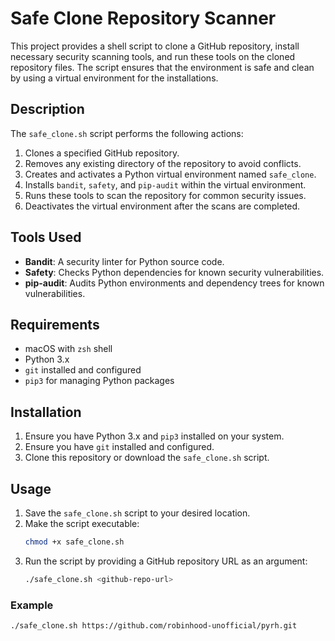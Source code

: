 # Safe Clone Repository Scanner

This project provides a shell script to clone a GitHub repository, install necessary security scanning tools, and run these tools on the cloned repository files. The script ensures that the environment is safe and clean by using a virtual environment for the installations.

## Description

The `safe_clone.sh` script performs the following actions:

1. Clones a specified GitHub repository.
2. Removes any existing directory of the repository to avoid conflicts.
3. Creates and activates a Python virtual environment named `safe_clone`.
4. Installs `bandit`, `safety`, and `pip-audit` within the virtual environment.
5. Runs these tools to scan the repository for common security issues.
6. Deactivates the virtual environment after the scans are completed.

## Tools Used

- **Bandit**: A security linter for Python source code.
- **Safety**: Checks Python dependencies for known security vulnerabilities.
- **pip-audit**: Audits Python environments and dependency trees for known vulnerabilities.

## Requirements

- macOS with `zsh` shell
- Python 3.x
- `git` installed and configured
- `pip3` for managing Python packages

## Installation

1. Ensure you have Python 3.x and `pip3` installed on your system.
2. Ensure you have `git` installed and configured.
3. Clone this repository or download the `safe_clone.sh` script.

## Usage

1. Save the `safe_clone.sh` script to your desired location.
2. Make the script executable:
    ```sh
    chmod +x safe_clone.sh
    ```
3. Run the script by providing a GitHub repository URL as an argument:
    ```sh
    ./safe_clone.sh <github-repo-url>
    ```

### Example

```sh
./safe_clone.sh https://github.com/robinhood-unofficial/pyrh.git
